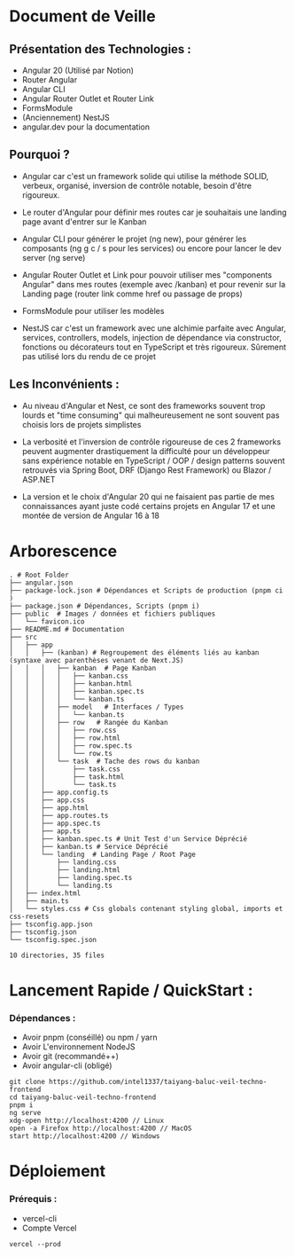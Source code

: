 # Document de Veille

## Présentation des Technologies :

- Angular 20 (Utilisé par Notion)
- Router Angular
- Angular CLI
- Angular Router Outlet et Router Link
- FormsModule
- (Anciennement) NestJS
- angular.dev pour la documentation



## Pourquoi ?
- Angular car c'est un framework solide qui utilise la méthode SOLID,
verbeux, organisé, inversion de contrôle notable, besoin d'être rigoureux.

- Le router d'Angular pour définir mes routes car je souhaitais une landing page avant d'entrer sur le Kanban

- Angular CLI pour générer le projet (ng new), pour générer les composants (ng g c / s pour les services)
ou encore pour lancer le dev server (ng serve)

- Angular Router Outlet et Link pour pouvoir utiliser mes "components Angular" dans mes routes (exemple avec /kanban)
et pour revenir sur la Landing page (router link comme href ou passage de props)

- FormsModule pour utiliser les modèles

- NestJS car c'est un framework avec une alchimie parfaite avec Angular, services, controllers, models, injection de dépendance via constructor, fonctions ou décorateurs tout en TypeScript et très rigoureux. Sûrement pas utilisé lors du rendu de ce projet


## Les Inconvénients :
- Au niveau d'Angular et Nest, ce sont des frameworks souvent trop lourds et "time consuming" qui malheureusement ne sont souvent pas choisis lors de projets simplistes

- La verbosité et l'inversion de contrôle rigoureuse de ces 2 frameworks peuvent augmenter drastiquement la difficulté pour un développeur sans expérience notable en TypeScript / OOP / design patterns souvent retrouvés via Spring Boot, DRF (Django Rest Framework) ou Blazor / ASP.NET

- La version et le choix d'Angular 20 qui ne faisaient pas partie de mes connaissances ayant juste codé certains projets en Angular 17 et une montée de version de Angular 16 à 18


# Arborescence 
```
. # Root Folder
├── angular.json 
├── package-lock.json # Dépendances et Scripts de production (pnpm ci )
├── package.json # Dépendances, Scripts (pnpm i)
├── public  # Images / données et fichiers publiques
│   └── favicon.ico
├── README.md # Documentation
├── src
│   ├── app
│   │   ├── (kanban) # Regroupement des éléments liés au kanban (syntaxe avec parenthèses venant de Next.JS)
│   │   │   ├── kanban  # Page Kanban
│   │   │   │   ├── kanban.css
│   │   │   │   ├── kanban.html
│   │   │   │   ├── kanban.spec.ts
│   │   │   │   └── kanban.ts
│   │   │   ├── model   # Interfaces / Types
│   │   │   │   └── kanban.ts
│   │   │   ├── row   # Rangée du Kanban
│   │   │   │   ├── row.css
│   │   │   │   ├── row.html
│   │   │   │   ├── row.spec.ts
│   │   │   │   └── row.ts
│   │   │   └── task  # Tache des rows du kanban
│   │   │       ├── task.css
│   │   │       ├── task.html
│   │   │       └── task.ts
│   │   ├── app.config.ts
│   │   ├── app.css
│   │   ├── app.html
│   │   ├── app.routes.ts
│   │   ├── app.spec.ts
│   │   ├── app.ts
│   │   ├── kanban.spec.ts # Unit Test d'un Service Déprécié
│   │   ├── kanban.ts # Service Déprécié
│   │   └── landing  # Landing Page / Root Page
│   │       ├── landing.css
│   │       ├── landing.html
│   │       ├── landing.spec.ts
│   │       └── landing.ts
│   ├── index.html
│   ├── main.ts
│   └── styles.css # Css globals contenant styling global, imports et css-resets 
├── tsconfig.app.json
├── tsconfig.json
└── tsconfig.spec.json

10 directories, 35 files
```

# Lancement Rapide / QuickStart :

### Dépendances :
- Avoir pnpm (conséillé) ou npm / yarn
- Avoir L'environnement NodeJS
- Avoir git (recommandé++)
- Avoir angular-cli (obligé)


```
git clone https://github.com/intel1337/taiyang-baluc-veil-techno-frontend
cd taiyang-baluc-veil-techno-frontend 
pnpm i
ng serve
xdg-open http://localhost:4200 // Linux
open -a Firefox http://localhost:4200 // MacOS
start http://localhost:4200 // Windows
```


# Déploiement
### Prérequis :
- vercel-cli
- Compte Vercel

```
vercel --prod
```